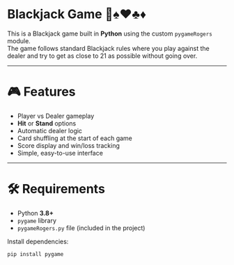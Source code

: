 # Blackjack Game 🎲♠️♥️♣️♦️

This is a Blackjack game built in **Python** using the custom `pygameRogers` module.  
The game follows standard Blackjack rules where you play against the dealer and try to get as close to 21 as possible without going over.

---

# 🎮 Features
- Player vs Dealer gameplay
- **Hit** or **Stand** options
- Automatic dealer logic
- Card shuffling at the start of each game
- Score display and win/loss tracking
- Simple, easy-to-use interface

---

# 🛠 Requirements
- Python **3.8+**
- `pygame` library
- `pygameRogers.py` file (included in the project)

Install dependencies:
```bash
pip install pygame